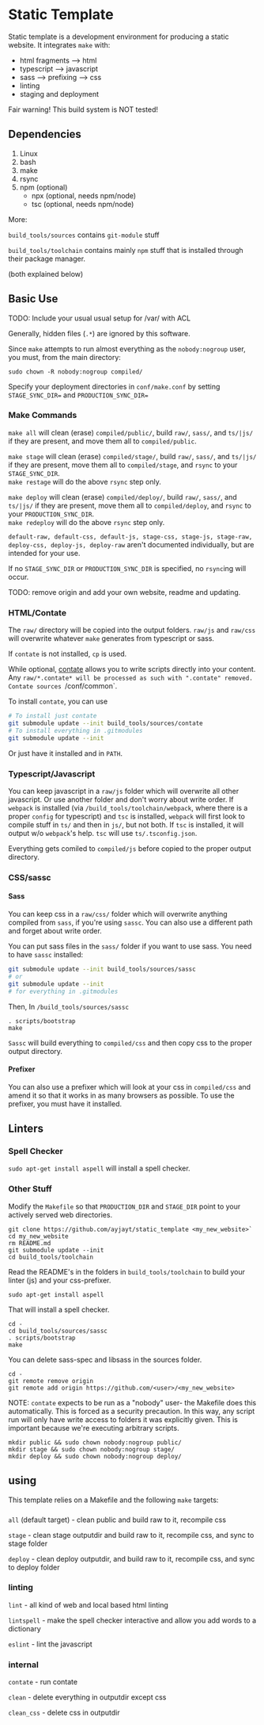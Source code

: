 # Static Template

Static template is a development environment for producing a static website. It integrates `make` with:
* html fragments --> html
* typescript --> javascript
* sass --> prefixing --> css
* linting
* staging and deployment


Fair warning! This build system is NOT tested!

## Dependencies

1) Linux
2) bash
3) make
4) rsync
5) npm (optional)
	- npx (optional, needs npm/node)
	- tsc (optional, needs npm/node)

More:

`build_tools/sources` contains `git-module` stuff

`build_tools/toolchain` contains mainly `npm` stuff that is installed through their package manager.

(both explained below)

## Basic Use

TODO: Include your usual usual setup for /var/ with ACL

Generally, hidden files (`.*`) are ignored by this software.

Since `make` attempts to run almost everything as the `nobody:nogroup` user, you must, from the main directory:

```
sudo chown -R nobody:nogroup compiled/
```

Specify your deployment directories in `conf/make.conf` by setting `STAGE_SYNC_DIR=` and `PRODUCTION_SYNC_DIR=`

### Make Commands 
`make all` will clean (erase) `compiled/public/`, build `raw/`, `sass/`, and `ts/|js/` if they are present, and move them all to `compiled/public`.

`make stage` will clean (erase) `compiled/stage/`, build `raw/`, `sass/`, and `ts/|js/` if they are present, move them all to `compiled/stage`, and `rsync` to your `STAGE_SYNC_DIR`. \
`make restage` will do the above `rsync` step only.

`make deploy` will clean (erase) `compiled/deploy/`, build `raw/`, `sass/`, and `ts/|js/` if they are present, move them all to `compiled/deploy`, and `rsync` to your `PRODUCTION_SYNC_DIR`. \
`make redeploy` will do the above `rsync` step only.

`default-raw, default-css, default-js, stage-css, stage-js, stage-raw, deploy-css, deploy-js, deploy-raw` aren't documented individually, but are intended for your use.

If no `STAGE_SYNC_DIR` or `PRODUCTION_SYNC_DIR` is specified, no `rsync`ing will occur.

TODO: remove origin and add your own website, readme and updating.

### HTML/Contate

The `raw/` directory will be copied into the output folders. `raw/js` and `raw/css` will overwrite whatever `make` generates from typescript or sass.

If `contate` is not installed, `cp` is used. 

While optional, [contate](https://github.com/ajpikul.com/contate) allows you to write scripts directly into your content. Any `raw/*.contate* will be processed as such with ".contate" removed. Contate sources `/conf/common`. 

To install `contate`, you can use

```bash
# To install just contate
git submodule update --init build_tools/sources/contate
# To install everything in .gitmodules
git submodule update --init
```

Or just have it installed and in `PATH`.

### Typescript/Javascript

You can keep javascript in a `raw/js` folder which will overwrite all other javascript. Or use another folder and don't worry about write order. If `webpack` is installed (via `/build_tools/toolchain/webpack`, where there is a proper `config` for typescript) and `tsc` is installed, `webpack` will first look to compile stuff in `ts/` and then in `js/`, but not both.  If `tsc` is installed, it will output w/o `webpack`'s help. `tsc` will use `ts/.tsconfig.json`. 

Everything gets comiled to `compiled/js` before copied to the proper output directory.

### CSS/sassc

#### Sass

You can keep css in a `raw/css/` folder which will overwrite anything compiled from `sass`, if you're using `sassc`. You can also use a different path and forget about write order.

You can put sass files in the `sass/` folder if you want to use sass. You need to have `sassc` installed:

```bash
git submodule update --init build_tools/sources/sassc
# or
git submodule update --init
# for everything in .gitmodules
```
Then, In `/build_tools/sources/sassc`
```
. scripts/bootstrap
make
```

`Sassc` will build everything to `compiled/css` and then copy css to the proper output directory.

#### Prefixer

You can also use a prefixer which will look at your css in `compiled/css` and amend it so that it works in as many browsers as possible. 
To use the prefixer, you must have it installed.

## Linters

### Spell Checker

`sudo apt-get install aspell` will install a spell checker.


### Other Stuff
Modify the `Makefile` so that `PRODUCTION_DIR` and `STAGE_DIR` point to your actively served web directories.
```
git clone https://github.com/ayjayt/static_template <my_new_website>`
cd my_new_website
rm README.md
git submodule update --init
cd build_tools/toolchain
```
Read the README's in the folders in `build_tools/toolchain` to build your linter (js) and your css-prefixer.

`sudo apt-get install aspell`

That will install a spell checker.
```
cd -
cd build_tools/sources/sassc
. scripts/bootstrap
make
```
You can delete sass-spec and libsass in the sources folder.
```
cd -
git remote remove origin
git remote add origin https://github.com/<user>/<my_new_website>
```

NOTE: `contate` expects to be run as a "nobody" user- the Makefile does this automatically. This is forced as a security precaution. In this way, any script run will only have write access to folders it was explicitly given. This is important because we're executing arbitrary scripts.


```
mkdir public && sudo chown nobody:nogroup public/
mkdir stage && sudo chown nobody:nogroup stage/
mkdir deploy && sudo chown nobody:nogroup deploy/
```

## using

This template relies on a Makefile and the following `make` targets:

###
`all` (default target) - clean public and build raw to it, recompile css

`stage` - clean stage outputdir and build raw to it, recompile css, and sync to stage folder

`deploy` - clean deploy outputdir, and build raw to it, recompile css, and sync to deploy folder 

### linting
`lint` - all kind of web and local based html linting

`lintspell` - make the spell checker interactive and allow you add words to a dictionary

`eslint` - lint the javascript

### internal
`contate` - run contate

`clean` - delete everything in outputdir except css

`clean_css` - delete css in outputdir
